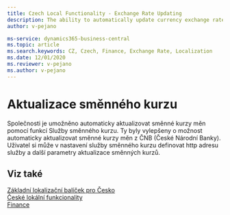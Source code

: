 ```yaml
---
title: Czech Local Functionality - Exchange Rate Updating
description: The ability to automatically update currency exchange rates from the CNB (Czech National Bank) in the Czech version of Business Central.
author: v-pejano

ms-service: dynamics365-business-central
ms.topic: article
ms.search.keywords: CZ, Czech, Finance, Exchange Rate, Localization
ms.date: 12/01/2020
ms.reviewer: v-pejano
ms.author: v-pejano
---
```


# Aktualizace směnného kurzu

Společnosti je umožněno automaticky aktualizovat směnné kurzy měn pomocí funkcí Služby směnného kurzu.
Ty byly vylepšeny o možnost automaticky aktualizovat směnné kurzy měn z ČNB (České Národní Banky).
Uživatel si může v nastavení služby směnného kurzu definovat http adresu služby a další parametry aktualizace směnných kurzů.

## Viz také

[Základní lokalizační balíček pro Česko](ui-extensions-core-localization-pack-cz.md)  
[České lokální funkcionality](czech-local-functionality.md)  
[Finance](finance.md)  

